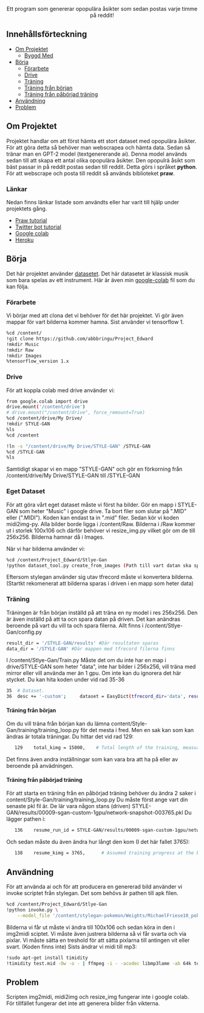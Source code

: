 
  <p align="center">
    Ett program som genererar opopulära åsikter som sedan postas varje timme på reddit!

## Innehållsförteckning

* [Om Projektet](#om-projektet)
  * [Byggd Med](#byggd-med)
* [Börja](#börja)
  * [Förarbete](#förarbete)
  * [Drive](#drive)
  * [Träning](#träning)
  * [Träning från början](#träning-från-början)
  * [Träning från påbörjad träning](#träning-från-påbörjad-träning)
* [Användning](#användning)
* [Problem](#problem)




<!-- ABOUT THE PROJECT -->
## Om Projektet

Projektet handlar om att först hämta ett stort dataset med opopulära åsikter. För att göra detta så behöver man webscrapea och hämta data. Sedan så tränar man en GPT-2 model (textgenererande ai). Denna model används sedan till att skapa ett antal olika opopulära åsikter. Den opopulrä åsikt som bäst passar in på reddit postas sedan till reddit. Detta görs i språket **python**. För att webscrape och posta till reddit så används biblioteket **praw**.

### Länkar
Nedan finns länkar listade som användts eller har varit till hjälp under projektets gång.
* [Praw tutorial](https://medium.com/@plog397/webscraping-reddit-python-reddit-api-wrapper-praw-tutorial-for-windows-a9106397d75e)
* [Twitter bot tutorial](https://www.youtube.com/watch?v=RMQ4f6YXRTM)
* [Google colab](https://colab.research.google.com/drive/1EPNe3Q8IwQDQlS3fBPO9ikSq5Dy7hWpc)
* [Heroku](https://heroku.com)

## Börja

Det här projektet använder [datasetet](https://www.kaggle.com/soumikrakshit/classical-music-midi). Det här datasetet är klassisk musik som bara spelas av ett instrument. 
Här är även min [google-colab](https://colab.research.google.com/drive/1HbpWlQ8gaTG6c4ps7POXD-sSs-6mbWLg#scrollTo=JF1mwki7pjZc) fil som du kan följa.

### Förarbete

Vi börjar med att clona det vi behöver för det här projektet. Vi gör även mappar för vart bilderna kommer hamna. 
Sist använder vi tensorflow 1.
```sh
%cd /content/
!git clone https://github.com/abbbringu/Project_Edward
!mkdir Music
!mkdir Raw
!mkdir Images
%tensorflow_version 1.x
```

### Drive

För att koppla colab med drive använder vi:
```sh
from google.colab import drive
drive.mount('/content/drive')
# drive.mount("/content/drive", force_remount=True)
%cd /content/drive/My Drive/
!mkdir STYLE-GAN
%ls
%cd /content

!ln -s "/content/drive/My Drive/STYLE-GAN" /STYLE-GAN
%cd /STYLE-GAN
%ls
```
Samtidigt skapar vi en mapp "STYLE-GAN" och gör en förkorning från /content/drive/My Drive/STYLE-GAN till /STYLE-GAN

### Eget Dataset

För att göra vårt eget dataset måste vi först ha bilder. Gör en mapp i STYLE-GAN som heter "Music" i google drive. Ta bort filer som slutar på ".MID" eller (".MIDI"). Koden kan endast ta in ".mid" filer. Sedan kör vi koden midi2img-py. Alla bilder borde ligga i /content/Raw. Bilderna i /Raw kommer ut i storlek 100x106 och därför behöver vi resize_img.py vilket gör om de till 256x256. Bilderna hamnar då i Images. 

När vi har bilderna använder vi:
```sh
%cd /content/Project_Edward/Stlye-Gan
!python dataset_tool.py create_from_images (Path till vart datan ska sparas) (/content/Images/)
```
Eftersom stylegan använder sig utav tfrecord måste vi konvertera bilderna. (Startkt rekomenerat att bilderna sparas i driven i en mapp som heter data)

### Träning

Träningen är från början inställd på att träna en ny model i res 256x256. Den är även inställd på att ta ocn spara datan på driven. Det kan anändras beroende på vart du vill ta och spara filerna. Allt finns i /content/Stlye-Gan/config.py
```sh
result_dir = '/STYLE-GAN/results' #Där resultaten sparas
data_dir = '/STYLE-GAN' #Där mappen med tfrecord filerna finns
```
I /content/Stlye-Gan/Train.py Måste det om du inte har en map i drive/STYLE-GAN som heter "data", inte har bilder i 256x256, vill träna med mirror eller vill använda mer än 1 gpu. Om inte kan du ignorera det här stycket.
Du kan hita koden under vid rad 35-36
```sh
35  # Dataset.
36  desc += '-custom';     dataset = EasyDict(tfrecord_dir='data', resolution=256);              train.mirror_augment = False
```
#### Träning från början
Om du vill träna från början kan du lämna content/Style-Gan/training/training_loop.py för det mesta i fred. Men en sak kan som kan ändras är totala träningar. Du hittar det vid rad 129:
```sh
   129    total_kimg = 15000,    # Total length of the training, measured in thousands of real images.
```
Det finns även andra inställningar som kan vara bra att ha på eller av beroende på anvädningen.

#### Träning från påbörjad träning
För att starta en träning från en påbörjad träning behöver du ändra 2 saker i content/Style-Gan/training/training_loop.py Du måste först ange vart din senaste pkl fil är. De lär vara någon stans (driven) STYLE-GAN/results/00009-sgan-custom-1gpu/network-snapshot-003765.pkl
Du lägger pathen i:
```sh
   136    resume_run_id = STYLE-GAN/results/00009-sgan-custom-1gpu/network-snapshot-003765.pkl
```
Och sedan måste du även ändra hur långt den kom (I det här fallet 3765):
```sh
   138    resume_kimg = 3765,      # Assumed training progress at the beginning. Affects reporting and training schedule.
```



<!-- USAGE EXAMPLES -->
## Användning

För att använda ai och för att producera en genererad bild använder vi invoke scriptet från stylegan. Det som behövs är pathen till apk filen.


```sh
%cd /content/Project_Edward/Stlye-Gan
!python invoke.py \
    --model_file '/content/stylegan-pokemon/Weights/MichaelFriese10_pokemon.pkl'
```

Bilderna vi får ut måste vi ändra till 100x106 och sedan köra in den i img2midi sciptet. Vi måste även justrera  bilderna så vi får svarta och via pixlar. Vi måste sätta en treshold för att sätta pixlarna till antingen vit eller svart. (Koden finns inte)
Sists ändrar vi midi till mp3:

```sh
!sudo apt-get install timidity
!timidity test.mid -Ow -o - | ffmpeg -i - -acodec libmp3lame -ab 64k test.mp3
```


## Problem
Scripten img2midi, midi2img och resize_img fungerar inte i google colab. 
För tillfället fungerar det inte att generera bilder från vikterna.

